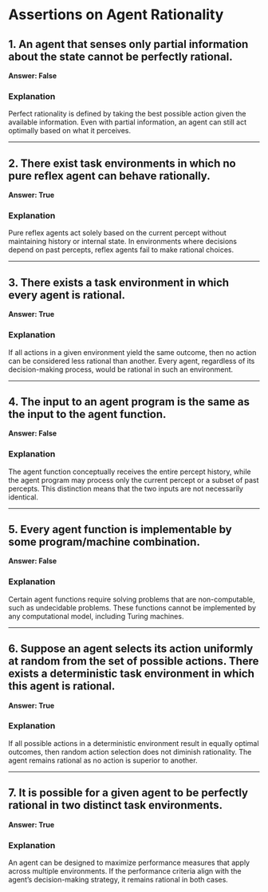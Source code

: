 # Assertions on Agent Rationality

## 1. An agent that senses only partial information about the state cannot be perfectly rational.  
**Answer: False**  

### Explanation  
Perfect rationality is defined by taking the best possible action given the available information. Even with partial information, an agent can still act optimally based on what it perceives.

---

## 2. There exist task environments in which no pure reflex agent can behave rationally.  
**Answer: True**  

### Explanation  
Pure reflex agents act solely based on the current percept without maintaining history or internal state. In environments where decisions depend on past percepts, reflex agents fail to make rational choices.

---

## 3. There exists a task environment in which every agent is rational.  
**Answer: True**  

### Explanation  
If all actions in a given environment yield the same outcome, then no action can be considered less rational than another. Every agent, regardless of its decision-making process, would be rational in such an environment.

---

## 4. The input to an agent program is the same as the input to the agent function.  
**Answer: False**  

### Explanation  
The agent function conceptually receives the entire percept history, while the agent program may process only the current percept or a subset of past percepts. This distinction means that the two inputs are not necessarily identical.

---

## 5. Every agent function is implementable by some program/machine combination.  
**Answer: False**  

### Explanation  
Certain agent functions require solving problems that are non-computable, such as undecidable problems. These functions cannot be implemented by any computational model, including Turing machines.

---

## 6. Suppose an agent selects its action uniformly at random from the set of possible actions. There exists a deterministic task environment in which this agent is rational.  
**Answer: True**  

### Explanation  
If all possible actions in a deterministic environment result in equally optimal outcomes, then random action selection does not diminish rationality. The agent remains rational as no action is superior to another.

---

## 7. It is possible for a given agent to be perfectly rational in two distinct task environments.  
**Answer: True**  

### Explanation  
An agent can be designed to maximize performance measures that apply across multiple environments. If the performance criteria align with the agent’s decision-making strategy, it remains rational in both cases.
